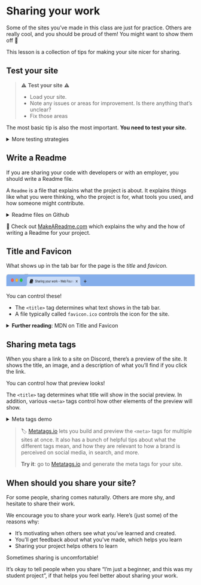 # Sharing your work

Some of the sites you’ve made in this class are just for practice. Others are really cool, and you should be proud of them! You might want to show them off 🤔

This lesson is a collection of tips for making your site nicer for sharing.

## Test your site

> ⚠️ **Test your site** ⚠️
>
> - Load your site.
> - Note any issues or areas for improvement. Is there anything that’s unclear?
> - Fix those areas

The most basic tip is also the most important. **You need to test your site.**

<details><summary>More testing strategies</summary>

Some testing strategies that you might not think of immediately:

- **Devices**: Test your site on different devices, at different widths. Make sure it looks right when it’s a different size.
- **Share with others**: Show your site to other people, and ask them for feedback. They will notice things that you don’t.
- **Remember that users don't know anything**: Consider what someone else will know when they come to your site. The purpose of your site may be obvious to you, but it will not be obvious to them.

There are a lot of tools and tricks for testing websites to make sure they are great. [Lighthouse](https://developers.google.com/web/tools/lighthouse) is a tool built right into the Browser DevTools, which will make suggestions geared towards improving performance and accessibility.

</details>

## Write a Readme

If you are sharing your code with developers or with an employer, you should write a Readme file.

A `Readme` is a file that explains what the project is about. It explains things like what you were thinking, who the project is for, what tools you used, and how someone might contribute.

<details><summary>Readme files on Github</summary>

On Github, the Readme file serves as a landing page for a project. Since Github is a social site for developers, Readme pages are a really important way of communicating to other developers.

If you visit the [Github page for the DevTools Scavenger Hunt](https://github.com/kiboschool/devtools-scavenger-hunt/tree/main), you’ll see that the Readme explains what the site is for, and links to more information about Kibo. The expectation is that other developers might see this page, and read the Readme to learn about the site and about Kibo.

If you are putting your work on Github, other developers might find it! The best thing you can do to make your online developer profile stand out (other than make great projects) is to write clear a Readme for your project.

</details>

<aside>

👀 Check out [MakeAReadme.com](https://www.makeareadme.com/) which explains the why and the how of writing a Readme for your project.

</aside>

## Title and Favicon

What shows up in the tab bar for the page is the *title* and *favicon.*

![title and favicon](./sharing-your-work/share-your-work.png)

You can control these!

- The `<title>` tag determines what text shows in the tab bar.
- A file typically called `favicon.ico` controls the icon for the site.

<details><summary><strong>Further reading</strong>: MDN on Title and Favicon</summary>

See [MDN’s guide on metadata in the `<head>` tag](https://developer.mozilla.org/en-US/docs/Learn/HTML/Introduction_to_HTML/The_head_metadata_in_HTML).

MDN also has more information about [showing different versions of the favicon](https://developer.mozilla.org/en-US/docs/Web/HTML/Element/link#providing_icons_for_different_usage_contexts) depending on the screen size.

</details>

## Sharing meta tags

When you share a link to a site on Discord, there’s a preview of the site. It shows the title, an image, and a description of what you’ll find if you click the link.

You can control how that preview looks!

The `<title>` tag determines what title will show in the social preview. In addition, various `<meta>` tags control how other elements of the preview will show.


<details><summary>Meta tags demo</summary>

Here are the meta tags for the peanut stew recipe page, and the result:

```html
<!-- Primary Meta Tags -->
<title>Kibo Demo | Chicken Peanut Stew Recipe</title>
<meta name="title" content="Kibo Demo | Chicken Peanut Stew Recipe">
<meta name="description" content="(demo for learning web development)
This recipe for Chicken Peanut Stew has everything going on. It's sweet yet fiery, crunchy yet smooth. Adapted from Marcus Samuelsson.">

<!-- Open Graph / Facebook -->
<meta property="og:type" content="website">
<meta property="og:url" content="https://metatags.io/">
<meta property="og:title" content="Kibo Demo | Chicken Peanut Stew Recipe">
<meta property="og:description" content="(demo for learning web development)
This recipe for Chicken Peanut Stew has everything going on. It's sweet yet fiery, crunchy yet smooth. Adapted from Marcus Samuelsson.">
<meta property="og:image" content="https://metatags.io/assets/meta-tags-16a33a6a8531e519cc0936fbba0ad904e52d35f34a46c97a2c9f6f7dd7d336f2.png">

<!-- Twitter -->
<meta property="twitter:card" content="summary_large_image">
<meta property="twitter:url" content="https://metatags.io/">
<meta property="twitter:title" content="Kibo Demo | Chicken Peanut Stew Recipe">
<meta property="twitter:description" content="(demo for learning web development)
This recipe for Chicken Peanut Stew has everything going on. It's sweet yet fiery, crunchy yet smooth. Adapted from Marcus Samuelsson.">
<meta property="twitter:image" content="https://metatags.io/assets/meta-tags-16a33a6a8531e519cc0936fbba0ad904e52d35f34a46c97a2c9f6f7dd7d336f2.png">
```

![849D513D-B8FF-4DA7-9369-05F56C4F1E69-1442-00008AFB9FF85244.png](./sharing-your-work/d513d-b8ff-4da7-9369-05f56c4f1e69-1442-00008afb9ff85244.png)

</details>

> 🏷️ [Metatags.io](https://metatags.io/) lets you build and preview the `<meta>` tags for multiple sites at once. It also has a bunch of helpful tips about what the different tags mean, and how they are relevant to how a brand is perceived on social media, in search, and more.
>
> **Try it**: go to [Metatags.io](https://metatags.io/) and generate the meta tags for your site.

## When should you share your site?

For some people, sharing comes naturally. Others are more shy, and hesitate to share their work.

We encourage you to share your work early. Here’s (just some) of the reasons why:

- It’s motivating when others see what you’ve learned and created.
- You’ll get feedback about what you’ve made, which helps you learn
- Sharing your project helps others to learn

Sometimes sharing is uncomfortable!

It’s okay to tell people when you share “I’m just a beginner, and this was my student project”, if that helps you feel better about sharing your work.